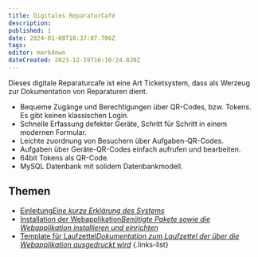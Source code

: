 ```yaml
---
title: Digitales ReparaturCafé
description: 
published: 1
date: 2024-01-08T16:37:07.706Z
tags: 
editor: markdown
dateCreated: 2023-12-19T16:10:24.820Z
---
```


Dieses digitale Reparaturcafe ist eine Art Ticketsystem, dass als Werzeug zur Dokumentation von Reparaturen dient.
- Bequeme Zugänge und Berechtigungen über QR-Codes, bzw. Tokens. Es gibt keinen klassischen Login.
- Schnelle Erfassung defekter Geräte, Schritt für Schritt in einem modernen Formular.
- Leichte zuordnung von Besuchern über Aufgaben-QR-Codes.
- Aufgaben über Geräte-QR-Codes einfach aufrufen und bearbeiten.
- 64bit Tokens als QR-Code.
- MySQL Datenbank mit solidem Datenbankmodell.
 
## Themen
- [Einleitung*Eine kurze Erklärung des Systems*](/digitales_reparaturcafe/einleitung)
- [Installation der Webapplikation*Benötigte Pakete sowie die Webapplikation installieren und einrichten*](/digitales_reparaturcafe/webapplikation_install)
- [Template für Laufzettel*Dokumentation zum Laufzettel der über die Webapplikation ausgedruckt wird*](/digitales_reparaturcafe/printout_template)
{.links-list}


